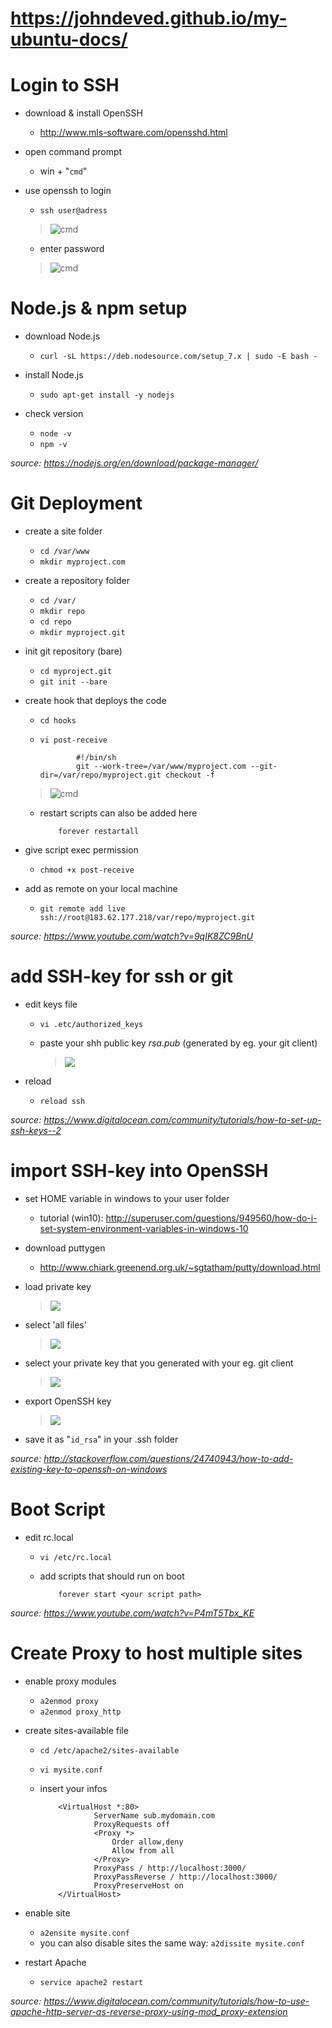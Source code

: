 # https://johndeved.github.io/my-ubuntu-docs/

# Login to SSH

- download & install OpenSSH
  - http://www.mls-software.com/opensshd.html

- open command prompt
  - win + "````cmd````"

- use openssh to login
  - ````ssh user@adress````
  > ![cmd](https://i.gyazo.com/803230452719537b262a9f3dcf63f373.png)
  
  - enter password
  > ![cmd](https://i.gyazo.com/7136fbc0f033a3c34bb67cf3046f98d3.png)

# Node.js & npm setup

- download Node.js
  - ````curl -sL https://deb.nodesource.com/setup_7.x | sudo -E bash -````

- install Node.js
  - ````sudo apt-get install -y nodejs````

- check version 
  - ````node -v```` 
  - ````npm -v````

*source: https://nodejs.org/en/download/package-manager/*

# Git Deployment


- create a site folder
  - ````cd /var/www````
  - ````mkdir myproject.com````

- create a repository folder
  - ````cd /var/````
  - ````mkdir repo````
  - ````cd repo````
  - ````mkdir myproject.git````

- init git repository (bare)
  - ````cd myproject.git````
  - ````git init --bare````

- create hook that deploys the code
  - ````cd hooks````
  - ````vi post-receive````
   
                #!/bin/sh
                git --work-tree=/var/www/myproject.com --git-dir=/var/repo/myproject.git checkout -f

   > ![cmd](https://i.gyazo.com/6c135d9c0d87cbc782d8641e7b41b2b1.png)
  
  - restart scripts can also be added here

            forever restartall

- give script exec permission
  - ````chmod +x post-receive````
      
- add as remote on your local machine
  - ````git remote add live ssh://root@183.62.177.218/var/repo/myproject.git````

*source: https://www.youtube.com/watch?v=9qIK8ZC9BnU*

# add SSH-key for ssh or git

- edit keys file
  - ````vi .etc/authorized_keys````
  - paste your shh public key _rsa.pub_ (generated by eg. your git client)
    
    > ![](https://i.gyazo.com/a63723692c9a1e93394b2da7f4c55e98.png)

- reload
    - ````reload ssh````

*source: https://www.digitalocean.com/community/tutorials/how-to-set-up-ssh-keys--2*

# import SSH-key into OpenSSH

- set HOME variable in windows to your user folder
  - tutorial (win10): http://superuser.com/questions/949560/how-do-i-set-system-environment-variables-in-windows-10

- download puttygen
  - http://www.chiark.greenend.org.uk/~sgtatham/putty/download.html
  
- load private key
   > ![](https://i.gyazo.com/c581075a12fe5c247418aea4fd84ad2b.png)
   
- select 'all files'
   > ![](https://i.gyazo.com/3b93c517f9b32f83bb11a77a18ad8654.png)
   
- select your private key that you generated with your eg. git client
   > ![](https://i.gyazo.com/1572aaf07e479c25a3d6340b08f4a6f9.png)
   
- export OpenSSH key
   > ![](https://i.gyazo.com/1e859a154e98345d8e7f44969a58ee71.png)
   
- save it as "````id_rsa````" in your .ssh folder

*source: http://stackoverflow.com/questions/24740943/how-to-add-existing-key-to-openssh-on-windows*  

# Boot Script

- edit rc.local

  - ````vi /etc/rc.local````
  - add scripts that should run on boot

            forever start <your script path>

*source: https://www.youtube.com/watch?v=P4mT5Tbx_KE*  

# Create Proxy to host multiple sites

- enable proxy modules
  - ````a2enmod proxy````
  - ````a2enmod proxy_http````
 
- create sites-available file  
  - ````cd /etc/apache2/sites-available````
  - ````vi mysite.conf````
  - insert your infos

            <VirtualHost *:80>
                    ServerName sub.mydomain.com
                    ProxyRequests off
                    <Proxy *>
                        Order allow,deny
                        Allow from all
                    </Proxy>
                    ProxyPass / http://localhost:3000/
                    ProxyPassReverse / http://localhost:3000/
                    ProxyPreserveHost on
            </VirtualHost>

- enable site    
  - ````a2ensite mysite.conf````
  - you can also disable sites the same way: ````a2dissite mysite.conf````

- restart Apache    
  - ````service apache2 restart````
  
*source: https://www.digitalocean.com/community/tutorials/how-to-use-apache-http-server-as-reverse-proxy-using-mod_proxy-extension*  
            

